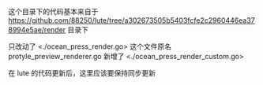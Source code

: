 这个目录下的代码基本来自于 https://github.com/88250/lute/tree/a302673505b5403fcfe2c2960446ea378994e5ae/render 目录下

只改动了 <./ocean_press_render.go> 这个文件原名 protyle_preview_renderer.go 新增了 <./ocean_press_render_custom.go>

在 lute 的代码更新后，这里应该要保持同步更新